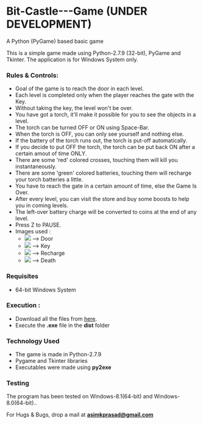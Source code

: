# Bit-Castle---Game (UNDER DEVELOPMENT)
A Python (PyGame) based basic game

This is a simple game made using Python-2.7.9 (32-bit), PyGame and Tkinter. The application is for Windows System only.

<h3>Rules & Controls: </h3>
<ul>
<li>Goal of the game is to reach the door in each level.</li>
<li>Each level is completed only when the player reaches the gate with the Key.</li>
<li>Without taking the key, the level won't be over.</li>
<li>You have got a torch, it'll make it possible for you to see the objects in a level.</li>
<li>The torch can be turned OFF or ON using Space-Bar.</li>
<li>When the torch is OFF, you can only see yourself and nothing else.</li>
<li>If the battery of the torch runs out, the torch is put-off automatically.</li>
<li>If you decide to put OFF the torch, the torch can be put back ON after a certain amout of time ONLY.</li>
<li>There are some 'red' colored crosses, touching them will kill you instantaneously.</li>
<li>There are some 'green' colored batteries, touching them will recharge your torch batteries a little.</li>
<li>You have to reach the gate in a certain amount of time, else the Game Is Over.</li>
<li>After every level, you can visit the store and buy some boosts to help you in coming levels.</li>
<li>The left-over battery charge will be converted to coins at the end of any level.</li>
<li>Press Z to PAUSE.</li>
<li> Images used : 
<ul>
  <li><img src="https://raw.githubusercontent.com/pakhandi/Bit-Castle---Game/master/src/door.png"> --> Door </li>
  <li><img src="https://raw.githubusercontent.com/pakhandi/Bit-Castle---Game/master/src/key.png"> --> Key </li>
  <li><img src="https://raw.githubusercontent.com/pakhandi/Bit-Castle---Game/master/src/battery.PNG"> --> Recharge </li>
  <li><img src="https://raw.githubusercontent.com/pakhandi/Bit-Castle---Game/master/src/kill.png"> --> Death</li>
</ul>
</li>
</ul>

<h3>Requisites</h3>
<ul>
<li>64-bit Windows System</li>
</ul>

<h3>Execution : </h3>
<ul>
<li> Download all the files from <a href="https://github.com/pakhandi/Bit-Castle---Game">here</a>.</li>
<li> Execute the <b>.exe</b> file in the <b>dist</b> folder </li>
</ul>

<h3>Technology Used</h3>
<ul>
<li>The game is made in Python-2.7.9</li>
<li>Pygame and Tkinter libraries</li>
<li>Executables were made using <b>py2exe</b></li>
</ul>

<h3>Testing</h3>
The program has been tested on Windows-8.1(64-bit) and Windows-8.0(64-bit)..

<span>For Hugs & Bugs, drop a mail at <b>asimkprasad@gmail.com</b></span>





